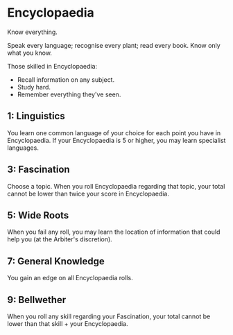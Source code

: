 # Encyclopaedia

Know everything.

Speak every language; recognise every plant; read every book. Know only what you know.

Those skilled in Encyclopaedia:

- Recall information on any subject.
- Study hard.
- Remember everything they've seen.

## 1: Linguistics

<AbilityCard
speed="enhancement"
title="Linguistics"
subtitle="Enhancement">
You learn one common language of your choice for each point you have in Encyclopaedia. If your Encyclopaedia is 5 or higher, you may learn specialist languages.
</AbilityCard>

## 3: Fascination

<AbilityCard
speed="enhancement"
title="Fascination"
subtitle="Enhancement">
Choose a topic. When you roll Encyclopaedia regarding that topic, your total cannot be lower than twice your score in Encyclopaedia.
</AbilityCard>

## 5: Wide Roots

<AbilityCard
speed="enhancement"
title="Wide Roots"
subtitle="Enhancement">
When you fail any roll, you may learn the location of information that could help you (at the Arbiter's discretion).
</AbilityCard>

## 7: General Knowledge

<AbilityCard
speed="enhancement"
title="General Knowledge"
subtitle="Enhancement">
You gain an edge on all Encyclopaedia rolls.
</AbilityCard>

## 9: Bellwether

<AbilityCard
speed="enhancement"
title="Bellwether"
subtitle="Enhancement">
When you roll any skill regarding your Fascination, your total cannot be lower than that skill + your Encyclopaedia.
</AbilityCard>
